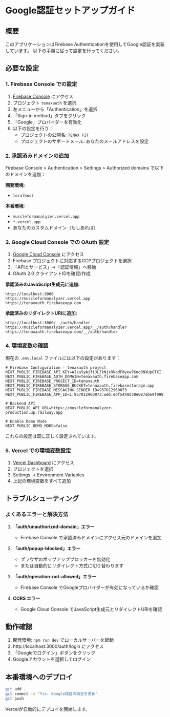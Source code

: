 # Google認証セットアップガイド

## 概要
このアプリケーションはFirebase Authenticationを使用してGoogle認証を実装しています。
以下の手順に従って設定を行ってください。

## 必要な設定

### 1. Firebase Console での設定

1. [Firebase Console](https://console.firebase.google.com/) にアクセス
2. プロジェクト `tenaxauth` を選択
3. 左メニューから「Authentication」を選択
4. 「Sign-in method」タブをクリック
5. 「Google」プロバイダーを有効化
6. 以下の設定を行う：
   - プロジェクトの公開名: `TENAX FIT`
   - プロジェクトのサポートメール: あなたのメールアドレスを設定

### 2. 承認済みドメインの追加

Firebase Console > Authentication > Settings > Authorized domains で以下のドメインを追加：

**開発環境:**
- `localhost`

**本番環境:**
- `muscleformanalyzer.vercel.app`
- `*.vercel.app`
- あなたのカスタムドメイン（もしあれば）

### 3. Google Cloud Console での OAuth 設定

1. [Google Cloud Console](https://console.cloud.google.com/) にアクセス
2. Firebase プロジェクトに対応するGCPプロジェクトを選択
3. 「APIとサービス」→「認証情報」へ移動
4. OAuth 2.0 クライアントIDを確認/作成

**承認済みのJavaScript生成元に追加:**
```
http://localhost:3000
https://muscleformanalyzer.vercel.app
https://tenaxauth.firebaseapp.com
```

**承認済みのリダイレクトURIに追加:**
```
http://localhost:3000/__/auth/handler
https://muscleformanalyzer.vercel.app/__/auth/handler
https://tenaxauth.firebaseapp.com/__/auth/handler
```

### 4. 環境変数の確認

現在の `.env.local` ファイルには以下の設定があります：

```env
# Firebase Configuration - tenaxauth project
NEXT_PUBLIC_FIREBASE_API_KEY=AIzaSyAjfiJLZkNjx9kqdFdyew7Kno9NXUpGTXI
NEXT_PUBLIC_FIREBASE_AUTH_DOMAIN=tenaxauth.firebaseapp.com
NEXT_PUBLIC_FIREBASE_PROJECT_ID=tenaxauth
NEXT_PUBLIC_FIREBASE_STORAGE_BUCKET=tenaxauth.firebasestorage.app
NEXT_PUBLIC_FIREBASE_MESSAGING_SENDER_ID=957012960073
NEXT_PUBLIC_FIREBASE_APP_ID=1:957012960073:web:edf5449d38e087ab69f098

# Backend API
NEXT_PUBLIC_API_URL=https://muscleformanalyzer-production.up.railway.app

# Enable Demo Mode
NEXT_PUBLIC_DEMO_MODE=false
```

これらの設定は既に正しく設定されています。

### 5. Vercel での環境変数設定

1. [Vercel Dashboard](https://vercel.com/) にアクセス
2. プロジェクトを選択
3. Settings → Environment Variables
4. 上記の環境変数をすべて追加

## トラブルシューティング

### よくあるエラーと解決方法

1. **「auth/unauthorized-domain」エラー**
   - Firebase Console で承認済みドメインにアクセス元のドメインを追加

2. **「auth/popup-blocked」エラー**
   - ブラウザのポップアップブロッカーを無効化
   - または自動的にリダイレクト方式に切り替わります

3. **「auth/operation-not-allowed」エラー**
   - Firebase Console でGoogleプロバイダーが有効になっているか確認

4. **CORS エラー**
   - Google Cloud Console でJavaScript生成元とリダイレクトURIを確認

## 動作確認

1. 開発環境: `npm run dev` でローカルサーバーを起動
2. http://localhost:3000/auth/login にアクセス
3. 「Googleでログイン」ボタンをクリック
4. Googleアカウントを選択してログイン

## 本番環境へのデプロイ

```bash
git add .
git commit -m "fix: Google認証の設定を更新"
git push
```

Vercelが自動的にデプロイを開始します。